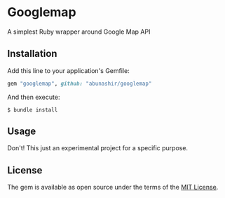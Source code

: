 # Googlemap

A simplest Ruby wrapper around Google Map API

## Installation

Add this line to your application's Gemfile:

```ruby
gem "googlemap", github: "abunashir/googlemap"
```

And then execute:

```
$ bundle install
```

## Usage

Don't! This just an experimental project for a specific purpose.


## License

The gem is available as open source under the terms of the [MIT License](http://opensource.org/licenses/MIT).
